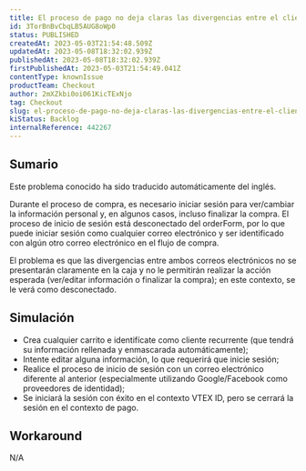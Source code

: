```yaml
---
title: El proceso de pago no deja claras las divergencias entre el cliente identificado y el registrado
id: 3TorBnBvCbqLB5AUG8oWp0
status: PUBLISHED
createdAt: 2023-05-03T21:54:48.509Z
updatedAt: 2023-05-08T18:32:02.939Z
publishedAt: 2023-05-08T18:32:02.939Z
firstPublishedAt: 2023-05-03T21:54:49.041Z
contentType: knownIssue
productTeam: Checkout
author: 2mXZkbi0oi061KicTExNjo
tag: Checkout
slug: el-proceso-de-pago-no-deja-claras-las-divergencias-entre-el-cliente-identificado-y-el-registrado
kiStatus: Backlog
internalReference: 442267
---
```


## Sumario

<div class="alert alert-info">
  <p>Este problema conocido ha sido traducido automáticamente del inglés.</p>
</div>


Durante el proceso de compra, es necesario iniciar sesión para ver/cambiar la información personal y, en algunos casos, incluso finalizar la compra. El proceso de inicio de sesión está desconectado del orderForm, por lo que puede iniciar sesión como cualquier correo electrónico y ser identificado con algún otro correo electrónico en el flujo de compra.

El problema es que las divergencias entre ambos correos electrónicos no se presentarán claramente en la caja y no le permitirán realizar la acción esperada (ver/editar información o finalizar la compra); en este contexto, se le verá como desconectado.


##

## Simulación



- Crea cualquier carrito e identifícate como cliente recurrente (que tendrá su información rellenada y enmascarada automáticamente);
- Intente editar alguna información, lo que requerirá que inicie sesión;
- Realice el proceso de inicio de sesión con un correo electrónico diferente al anterior (especialmente utilizando Google/Facebook como proveedores de identidad);
- Se iniciará la sesión con éxito en el contexto VTEX ID, pero se cerrará la sesión en el contexto de pago.



## Workaround


N/A




